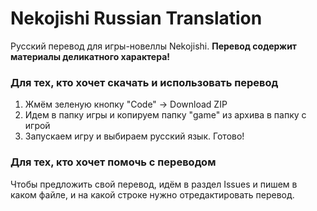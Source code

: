 # Nekojishi Russian Translation
Русский перевод для игры-новеллы Nekojishi.
**Перевод содержит материалы деликатного характера!**

### Для тех, кто хочет скачать и использовать перевод
1. Жмём зеленую кнопку "Code" -> Download ZIP
2. Идем в папку игры и копируем папку "game" из архива в папку с игрой
3. Запускаем игру и выбираем русский язык. Готово!

### Для тех, кто хочет помочь с переводом
Чтобы предложить свой перевод, идём в раздел Issues и пишем в каком файле, и на какой строке нужно отредактировать перевод.
